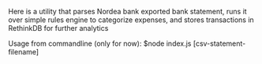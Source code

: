 
Here is a utility that parses Nordea bank exported bank statement, runs it over simple rules engine to categorize expenses, and stores transactions in RethinkDB for further analytics

Usage from commandline (only for now): $node index.js [csv-statement-filename]
